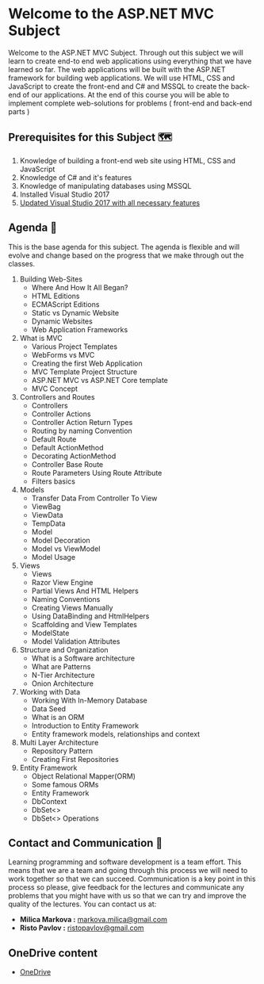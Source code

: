 # Welcome to the ASP.NET MVC Subject
Welcome to the ASP.NET MVC Subject. Through out this subject we will learn to create end-to end web applications using everything that we have learned so far. The web applications will be built with the ASP.NET framework for building web applications. We will use HTML, CSS and JavaScript to create the front-end and C# and MSSQL to create the back-end of our applications. At the end of this course you will be able to implement complete web-solutions for problems ( front-end and back-end parts )
## Prerequisites for this Subject 🗺
1. Knowledge of building a front-end web site using HTML, CSS and JavaScript
2. Knowledge of C# and it's features
3. Knowledge of manipulating databases using MSSQL
4. Installed Visual Studio 2017
5. [Updated Visual Studio 2017 with all necessary features](https://github.com/sedc-codecademy/sedc7-08-aspnetmvc/blob/master/g2/AddVisualStudioFeatures.md)
## Agenda 🎯
This is the base agenda for this subject. The agenda is flexible and will evolve and change based on the progress that we make through out the classes. 
1. Building Web-Sites
	* Where And How It All Began?
	* HTML Editions
	* ECMAScript Editions
	* Static vs Dynamic Website
	* Dynamic Websites
	* Web Application Frameworks
2. What is MVC
	* Various Project Templates
	* WebForms vs MVC
	* Creating the first Web Application
	* MVC Template Project Structure
	* ASP.NET MVC vs ASP.NET Core template
	* MVC Concept
3. Controllers and Routes
	* Controllers
	* Controller Actions
	* Controller Action Return Types
	* Routing by naming Convention
	* Default Route
	* Default ActionMethod
	* Decorating ActionMethod
	* Controller Base Route
	* Route Parameters Using Route Attribute
	* Filters basics
4. Models
	* Transfer Data From Controller To View
	* ViewBag
	* ViewData
	* TempData
	* Model
	* Model Decoration
	* Model vs ViewModel
	* Model Usage
5. Views
	* Views
	* Razor View Engine
	* Partial Views And HTML Helpers
	* Naming Conventions
	* 	Creating Views Manually
	* Using DataBinding and HtmlHelpers
	* Scaffolding and View Templates
	* ModelState
	* Model Validation Attributes
6. Structure and Organization
	* What is a Software architecture
	* What are Patterns 
	* N-Tier Architecture
	* Onion Architecture
7. Working with Data
	* Working With In-Memory Database
	* Data Seed
	* What is an ORM
	* Introduction to Entity Framework
	* Entity framework models, relationships and context
8. Multi Layer Architecture
	* Repository Pattern
	* Creating First Repositories
9. Entity Framework
	* Object Relational Mapper(ORM)
	* Some famous ORMs
	* Entity Framework
	* DbContext
	* DbSet<>
	* DbSet<> Operations
## Contact and Communication 📢
Learning programming and software development is a team effort. This means that we are a team and going through this process we will need to work together so that we can succeed. Communication is a key point in this process so please, give feedback for the lectures and communicate any problems that you might have with us so that we can try and improve the quality of the lectures. You can contact us at:
* **Milica Markova :** markova.milica@gmail.com
* **Risto Pavlov :** ristopavlov@gmail.com

## OneDrive content
* [OneDrive](https://onedrive.live.com/?authkey=%21AKif4xveYQO4AG4&id=DDF106F93141B4F9%2111162&cid=DDF106F93141B4F9)

